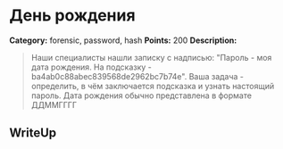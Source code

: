 # День рождения


**Category:** forensic, password, hash
**Points:** 200
**Description:**

> Наши специалисты нашли записку с надписью: "Пароль - моя дата рождения. На подсказку -  ba4ab0c88abec839568de2962bc7b74e". Ваша задача - определить, в чём заключается подсказка и узнать настоящий пароль. Дата рождения обычно представлена в формате ДДММГГГГ

## WriteUp 

